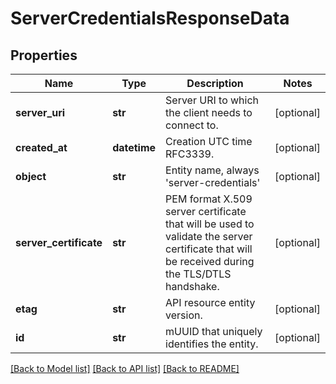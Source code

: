 # ServerCredentialsResponseData

## Properties
Name | Type | Description | Notes
------------ | ------------- | ------------- | -------------
**server_uri** | **str** | Server URI to which the client needs to connect to. | [optional] 
**created_at** | **datetime** | Creation UTC time RFC3339. | [optional] 
**object** | **str** | Entity name, always &#39;server-credentials&#39; | [optional] 
**server_certificate** | **str** | PEM format X.509 server certificate that will be used to validate the server certificate that will be received during the TLS/DTLS handshake. | [optional] 
**etag** | **str** | API resource entity version. | [optional] 
**id** | **str** | mUUID that uniquely identifies the entity. | [optional] 

[[Back to Model list]](../README.md#documentation-for-models) [[Back to API list]](../README.md#documentation-for-api-endpoints) [[Back to README]](../README.md)


